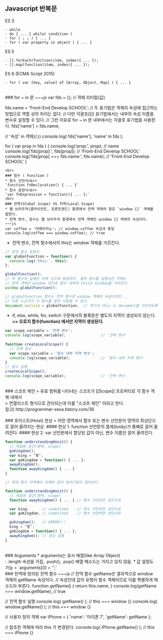 ## Javascript 반복문

ES 3
~~~
- while 
- do { ... } while( condition )
- for ( ; ; ) { ... }
- for ( var property in object ) { ... }
~~~
ES 5
~~~
- [].forEach(function(item, index){ ... });
- [].map(function(item, index){ ... });
~~~
ES 6 (ECMA Script 2015)
~~~
- for ( var [key, value] of [Array, Object, Map] ) { ... }
~~~
<br>
### for ~ in 문
~~~js
var fds = {}; // 객체 리터럴(값)

fds.name = 'Front-End Develop SCHOOL';
// 두 표기법은 객체의 속성에 접근하는 방법으로 역할 상의 차이는 없다.
// 다만 각괄호([]) 표기법에서는 내부의 속성 이름을 변수로 설정할 수 있다.
// 그런 이유로 for ~ in 문 내부에서는 각괄호 표기법을 사용한다.
fds['name'] = fds.name;

// '속성' in 객체(`{}`)
console.log( fds['name'], 'name' in fds );

for ( var prop in fds ) {
  console.log('prop:', prop); // name
  console.log('fds[prop]:', fds[prop]); // 'Front-End Develop SCHOOL'
  console.log('fds[prop] === fds.name:', fds.name); // 'Front-End Develop SCHOOL'
}
~~~
<br>
### 함수 ( Function )
* 함수 선언식<br>
`function fnDeclaration() { ... }`
* 함수 표현식<br>
`var fnExpression = function(){ ... };`
<br>
### 전역(Global Scope) VS 지역(Local Scope)
* 웹 브라우저(클라이언트, 프론트엔드) 환경에서 전역 객체라 함은 `window {}` 객체를 말한다.
* 전역 변수, 함수는 웹 브라우저 환경에서 전역 객체인 window {} 객체의 속성이다.
~~~js
var coffee = '아메리카노'; // window.coffee 속성과 동일
console.log(coffee === window.coffee); // true
~~~

* 전역 변수, 전역 함수에서의 this는 window 객체를 가르킨다.
~~~js
// 전역 함수 표현식
var globalFunction = function() {
  console.log('this:', this);  
};

globalFunction();
// 위 함수의 실행은 아래 코드와 동일하다. 결국 함수를 실행시킨 주체는
// 전역 객체인 window 이므로 함수 내부의 this는 window를 가리킨다.
window.globalFunction();

// globalFunction 함수는 전역 함수로 widnow 객체의 속성이지만...
// 다른 누군가가 이 함수를 빌려 사용할 수 있다.
document.onclick = globalFunction;  // 여기서 this 는 document를 가리키도록 변경 됨.
~~~

* if, else, while, for, switch 구문에서의 블록문은 별도의 지역이 생성되지 않는다.<br>
**=> 오로지 함수(function) 에서만 지역이 생성된다.**
~~~js
var scope_variable = '전역 변수';
console.log(scope_variable);                // '전역 변수'
 
function createLocalScope() {
  // 지역 변수
  var scope_variable = '함수 내부 지역 변수';   
  console.log(scope_variable);              // '함수 내부 지역 변수'
}
// 함수 실행
createLocalScope();
console.log(scope_variable);                // '전역 변수'
~~~
<br>
### 스코프 체인
> 유효 범위를 나타내는 스코프가 [[Scope]] 프로퍼티로 각 함수 객체 내에서 <br>
> 연결리스트 형식으로 관리되는데 이를 "스코프 체인" 이라고 한다.<br>
참고) http://programmer-seva.tistory.com/36 <br>
<br>
### 호이스트(Hoist) 현상
> 어떤 영역에서 함수 또는 변수 선언문이 영역의 최상단으로 끌어 올려지는 현상.
#### 현상 1. function 선언문의 몸체(body)가 통째로 끌어 올려진다.
#### 현상 2. var 선언문에서 할당된 값이 아닌, 변수 이름만 끌어 올려진다.

~~~ js
function understandingHoist() {
  // 독립된 공간(영역, scope)
  goKingdom();
  var king = ‘왕’;
  var goKingdom = function() { ... };
  awayKingdom();
  function awayKingdom() { ... }
}

// 위의 함수 지역에서 아래와 같이 호이스팅이 일어난다.

function understandingHoist() {
  // 독립된 공간(영역, scope)
  function awayKingdom() { ... } // 함수 선언문은 상단으로 

  var king;      // undefined    // 변수 선언부만 상단으로
  var goKingdom; // undefined    // 변수 선언부만 상단으로

  goKingdom();   // ERROR!!!
  king = ‘왕’;
  goKingdom = function() { ... };
  awayKingdom(); // 정상 실행
}
~~~
<br>
### Arguments
* arguments는 유사 배열(like Array Object)<br>
  : .length 속성을 가짐, .push(), .pop() 배열 메소드는 가지고 있지 않음.
* 값 설정도 가능 > `arguments[0] = '';`
<br>
### 전역에 정의된 전역 함수
~~~js
// 전역 함수 getName은 결과적으로 window 객체의 getName 속성이다.
// 속성인데 값의 유형이 함수 객체이므로 이를 특별하게 메소드라 부른다.
function getName() {
  return this.name;
}
console.log(getName === window.getName); // true

// 전역 함수 실행
console.log( getName() );           // this === window {}
console.log( window.getName() );    // this === window {}

// 사용자 정의 객체
var iPhone = {
  'name': '아이폰 7',
  'getName': getName
};

// 참조한 객체에 따라 this 가 변경된다.
console.log( iPhone.getName() );     // this === iPhone {}
~~~
